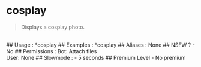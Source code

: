 # cosplay

> Displays a cosplay photo.

<br>
## Usage :
*cosplay
## Examples :
*cosplay
## Aliases :
None
## NSFW ?
- No
## Permissions :
Bot: Attach files
<br>
User: None
## Slowmode :
- 5 seconds
## Premium Level
- No premium